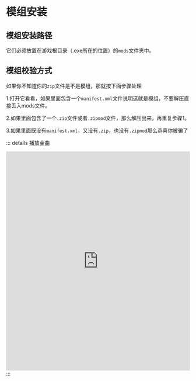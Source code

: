 # 模组安装



## 模组安装路径

它们必须放置在游戏根目录（.exe所在的位置）的`mods`文件夹中。



## 模组校验方式

如果你不知道你的`zip`文件是不是模组，那就按下面步骤处理

1.打开它看看，如果里面包含一个`manifest.xml`文件说明这就是模组，不要解压直接丢入mods文件。

2.如果里面包含了一个`.zip`文件或者`.zipmod`文件，那么解压出来，再重复步骤1。

3.如果里面既没有`manifest.xml`，又没有`.zip`，也没有`.zipmod`那么恭喜你被骗了


::: details 播放金曲
<div>
<iframe src="https://player.bilibili.com/player.html?aid=80433022&bvid=BV1GJ411x7h7&cid=137649199&page=1&high_quality=1" scrolling="no" border="0" frameborder="no" framespacing="0" allowfullscreen="true" width="100%" height="600"> </iframe>
</div>
:::







## 



